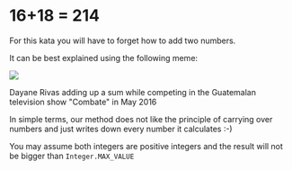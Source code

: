 # 16+18 = 214

For this kata you will have to forget how to add two numbers.

It can be best explained using the following meme:

![](https://i.ibb.co/Y01rMJR/caf.png)

Dayane Rivas adding up a sum while competing in the Guatemalan television show "Combate" in May 2016

In simple terms, our method does not like the principle of carrying over numbers and just writes down every number it
calculates :-)

You may assume both integers are positive integers and the result will not be bigger than `Integer.MAX_VALUE`
